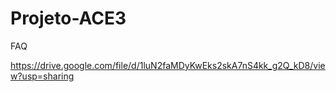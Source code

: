 # Projeto-ACE3
FAQ



https://drive.google.com/file/d/1luN2faMDyKwEks2skA7nS4kk_g2Q_kD8/view?usp=sharing


